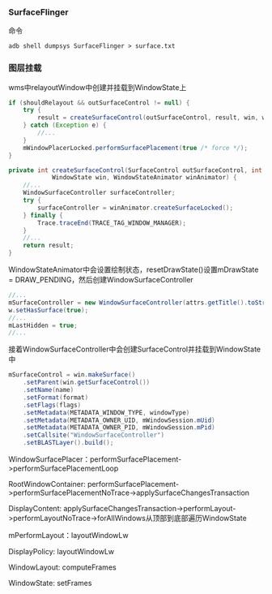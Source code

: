 ### SurfaceFlinger
命令

```shell
adb shell dumpsys SurfaceFlinger > surface.txt
```
### <a id="surface_create">图层挂载</a>
wms中relayoutWindow中创建并挂载到WindowState上
```java
if (shouldRelayout && outSurfaceControl != null) {
    try {
        result = createSurfaceControl(outSurfaceControl, result, win, winAnimator);
    } catch (Exception e) {
        //...
    }
    mWindowPlacerLocked.performSurfacePlacement(true /* force */);
}

private int createSurfaceControl(SurfaceControl outSurfaceControl, int result,
            WindowState win, WindowStateAnimator winAnimator) {
    //...
    WindowSurfaceController surfaceController;
    try {
        surfaceController = winAnimator.createSurfaceLocked();
    } finally {
        Trace.traceEnd(TRACE_TAG_WINDOW_MANAGER);
    }
    //...
    return result;
}
```
WindowStateAnimator中会设置绘制状态，resetDrawState()设置mDrawState = DRAW_PENDING，然后创建WindowSurfaceController
```java
//...
mSurfaceController = new WindowSurfaceController(attrs.getTitle().toString(), format, flags, this, attrs.type);
w.setHasSurface(true);
//...
mLastHidden = true;
//...
```
接着WindowSurfaceController中会创建SurfaceControl并挂载到WindowState中
```java
mSurfaceControl = win.makeSurface()
    .setParent(win.getSurfaceControl())
    .setName(name)
    .setFormat(format)
    .setFlags(flags)
    .setMetadata(METADATA_WINDOW_TYPE, windowType)
    .setMetadata(METADATA_OWNER_UID, mWindowSession.mUid)
    .setMetadata(METADATA_OWNER_PID, mWindowSession.mPid)
    .setCallsite("WindowSurfaceController")
    .setBLASTLayer().build();
```
WindowSurfacePlacer：performSurfacePlacement->performSurfacePlacementLoop

RootWindowContainer: performSurfacePlacement->performSurfacePlacementNoTrace->applySurfaceChangesTransaction

DisplayContent: applySurfaceChangesTransaction->performLayout->performLayoutNoTrace->forAllWindows从顶部到底部遍历WindowState

mPerformLayout：layoutWindowLw

DisplayPolicy: layoutWindowLw

WindowLayout: computeFrames

WindowState: setFrames
